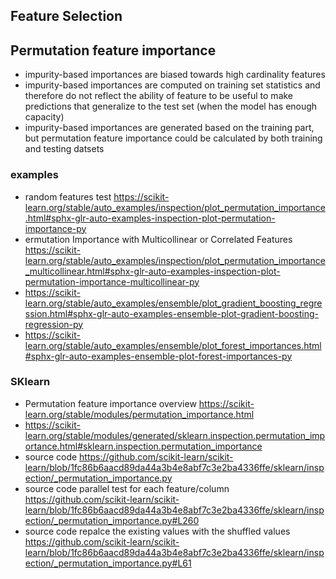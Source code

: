 ## Feature Selection

## Permutation feature importance
- impurity-based importances are biased towards high cardinality features
- impurity-based importances are computed on training set statistics and therefore do not reflect the ability of feature to be useful to make predictions that generalize to the test set (when the model has enough capacity)
- impurity-based importances are generated based on the training part, but permutation feature importance could be calculated by both training and testing datsets
### examples
- random features test https://scikit-learn.org/stable/auto_examples/inspection/plot_permutation_importance.html#sphx-glr-auto-examples-inspection-plot-permutation-importance-py
- ermutation Importance with Multicollinear or Correlated Features https://scikit-learn.org/stable/auto_examples/inspection/plot_permutation_importance_multicollinear.html#sphx-glr-auto-examples-inspection-plot-permutation-importance-multicollinear-py
- https://scikit-learn.org/stable/auto_examples/ensemble/plot_gradient_boosting_regression.html#sphx-glr-auto-examples-ensemble-plot-gradient-boosting-regression-py
- https://scikit-learn.org/stable/auto_examples/ensemble/plot_forest_importances.html#sphx-glr-auto-examples-ensemble-plot-forest-importances-py

### SKlearn
- Permutation feature importance overview https://scikit-learn.org/stable/modules/permutation_importance.html
- https://scikit-learn.org/stable/modules/generated/sklearn.inspection.permutation_importance.html#sklearn.inspection.permutation_importance
- source code https://github.com/scikit-learn/scikit-learn/blob/1fc86b6aacd89da44a3b4e8abf7c3e2ba4336ffe/sklearn/inspection/_permutation_importance.py
- source code parallel test for each feature/column https://github.com/scikit-learn/scikit-learn/blob/1fc86b6aacd89da44a3b4e8abf7c3e2ba4336ffe/sklearn/inspection/_permutation_importance.py#L260
- source code repalce the existing values with the shuffled values https://github.com/scikit-learn/scikit-learn/blob/1fc86b6aacd89da44a3b4e8abf7c3e2ba4336ffe/sklearn/inspection/_permutation_importance.py#L61